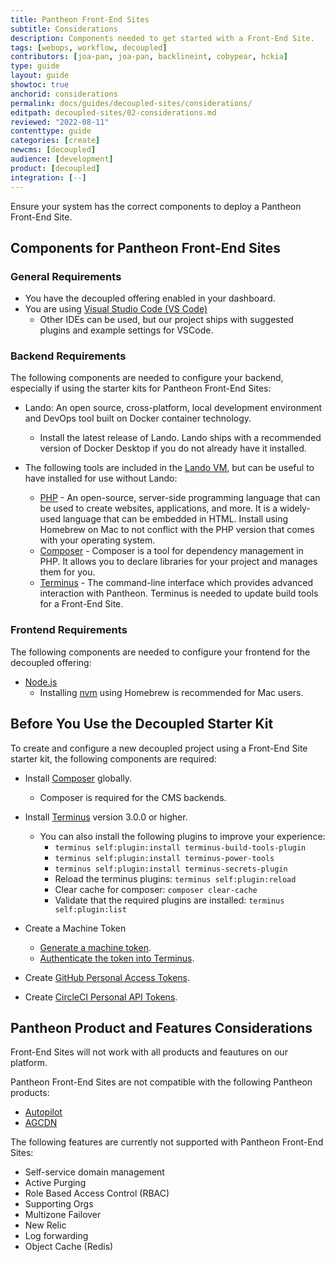 ```yaml
---
title: Pantheon Front-End Sites
subtitle: Considerations
description: Components needed to get started with a Front-End Site.
tags: [webops, workflow, decoupled]
contributors: [joa-pan, joa-pan, backlineint, cobypear, hckia]
type: guide
layout: guide
showtoc: true
anchorid: considerations
permalink: docs/guides/decoupled-sites/considerations/
editpath: decoupled-sites/02-considerations.md
reviewed: "2022-08-11"
contenttype: guide
categories: [create]
newcms: [decoupled]
audience: [development]
product: [decoupled]
integration: [--]
---
```


Ensure your system has the correct components to deploy a Pantheon Front-End Site.

## Components for Pantheon Front-End Sites

### General Requirements

* You have the decoupled offering enabled in your dashboard.
* You are using [Visual Studio Code (VS Code)](https://code.visualstudio.com/)
  * Other IDEs can be used, but our project ships with suggested plugins and example settings for VSCode.

### Backend Requirements

The following components are needed to configure your backend, especially if using the starter kits for Pantheon Front-End Sites:

* Lando: An open source, cross-platform, local development environment and DevOps tool built on Docker container technology.
     * Install the latest release of Lando. Lando ships with a recommended version of Docker Desktop if you do not already have it installed.

* The following tools are included in the [Lando VM](https://docs.lando.dev/getting-started/installation.html), but can be useful to have installed for use without Lando:
     * [PHP](https://www.php.net/) - An open-source, server-side programming language that can be used to create websites, applications, and more. It is a widely-used language that can be embedded in HTML. Install using Homebrew on Mac to not conflict with the PHP version that comes with your operating system.
     * [Composer](https://getcomposer.org/) - Composer is a tool for dependency management in PHP. It allows you to declare libraries for your project and manages them for you.
     * [Terminus](/terminus) - The command-line interface which provides advanced interaction with Pantheon. Terminus is needed to update build tools for a Front-End Site.

### Frontend Requirements

The following components are needed to configure your frontend for the decoupled offering:

* [Node.js](https://nodejs.org/en/)
  * Installing [nvm](https://heynode.com/tutorial/install-nodejs-locally-nvm/) using Homebrew is recommended for Mac users.

## Before You Use the Decoupled Starter Kit

To create and configure a new decoupled project using a Front-End Site starter kit, the following components are required:

* Install [Composer](https://getcomposer.org/download/) globally.
  * Composer is required for the CMS backends.

* Install [Terminus](/terminus/install) version 3.0.0 or higher.
    * You can also install the following plugins to improve your experience:
       * `terminus self:plugin:install terminus-build-tools-plugin`
       * `terminus self:plugin:install terminus-power-tools`
       * `terminus self:plugin:install terminus-secrets-plugin`
       * Reload the terminus plugins: `terminus self:plugin:reload`
       * Clear cache for composer: `composer clear-cache`
       * Validate that the required plugins are installed: `terminus self:plugin:list`

* Create a Machine Token
    * [Generate a machine token](/machine-tokens#create-a-machine-token).
    * [Authenticate the token into Terminus](/machine-tokens#authenticate-into-terminus).

* Create [GitHub Personal Access Tokens](https://github.com/settings/tokens).

* Create [CircleCI Personal API Tokens](https://app.circleci.com/settings/user/tokens).


## Pantheon Product and Features Considerations

Front-End Sites will not work with all products and feautures on our platform.  

Pantheon Front-End Sites are not compatible with the following Pantheon products:

* [Autopilot](https://pantheon.io/autopilot)
* [AGCDN](https://pantheon.io/product/advanced-global-cdn)

The following features are currently not supported with Pantheon Front-End Sites:

* Self-service domain management
* Active Purging
* Role Based Access Control (RBAC)
* Supporting Orgs
* Multizone Failover
* New Relic 
* Log forwarding
* Object Cache (Redis)
